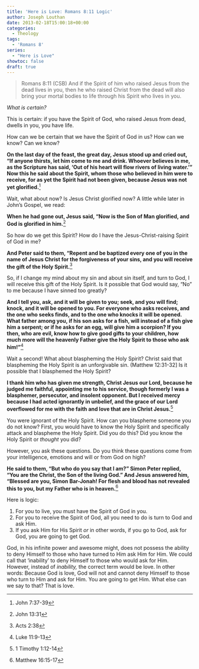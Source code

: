 ```yaml
---
title: 'Here is Love: Romans 8:11 Logic'
author: Joseph Louthan
date: 2013-02-18T15:00:18+00:00
categories:
  - Theology
tags:
  - 'Romans 8'
series:
  - "Here is Love"
showtoc: false
draft: true
---
```

>Romans 8:11 (CSB) And if the Spirit of him who raised Jesus from the dead lives in you, then he who raised Christ from the dead will also bring your mortal bodies to life through his Spirit who lives in you.

_What is certain?_

This is certain: if you have the Spirit of God, who raised Jesus from dead, dwells in you, you have life.

How can we be certain that we have the Spirit of God in us? How can we know? Can we know?

**On the last day of the feast, the great day, Jesus stood up and cried out, “If anyone thirsts, let him come to me and drink. Whoever believes in me, as the Scripture has said, ‘Out of his heart will flow rivers of living water.’” Now this he said about the Spirit, whom those who believed in him were to receive, for as yet the Spirit had not been given, because Jesus was not yet glorified.**[^2]

Wait, what about now? Is Jesus Christ glorified now? A little while later in John’s Gospel, we read:

**When he had gone out, Jesus said, “Now is the Son of Man glorified, and God is glorified in him.**[^3]

So how do we get this Spirit? How do I have the Jesus-Christ-raising Spirit of God in me?

**And Peter said to them, “Repent and be baptized every one of you in the name of Jesus Christ for the forgiveness of your sins, and you will receive the gift of the Holy Spirit.**[^4]

So, if I change my mind about my sin and about sin itself, and turn to God, I will receive this gift of the Holy Spirit. Is it possible that God would say, “No” to me because I have sinned too greatly?

**And I tell you, ask, and it will be given to you; seek, and you will find; knock, and it will be opened to you. For everyone who asks receives, and the one who seeks finds, and to the one who knocks it will be opened. What father among you, if his son asks for a fish, will instead of a fish give him a serpent; or if he asks for an egg, will give him a scorpion? If you then, who are evil, know how to give good gifts to your children, how much more will the heavenly Father give the Holy Spirit to those who ask him!”**[^5]

Wait a second! What about blaspheming the Holy Spirit? Christ said that blaspheming the Holy Spirit is an unforgivable sin. (Matthew 12:31-32] Is it possible that I blasphemed the Holy Spirit?

**I thank him who has given me strength, Christ Jesus our Lord, because he judged me faithful, appointing me to his service, though formerly I was a blasphemer, persecutor, and insolent opponent. But I received mercy because I had acted ignorantly in unbelief, and the grace of our Lord overflowed for me with the faith and love that are in Christ Jesus.**[^6]

You were ignorant of the Holy Spirit. How can you blaspheme someone you do not know? First, you would have to know the Holy Spirit and specifically attack and blaspheme the Holy Spirit. Did you do this? Did you know the Holy Spirit or _thought_ you did?

However, you ask these questions. Do you think these questions come from your intelligence, emotions and will or from God on high?

**He said to them, “But who do you say that I am?” Simon Peter replied, “You are the Christ, the Son of the living God.” And Jesus answered him, “Blessed are you, Simon Bar-Jonah! For flesh and blood has not revealed this to you, but my Father who is in heaven.**[^7]

Here is logic:

  1. For you to live, you must have the Spirit of God in you.
  2. For you to receive the Spirit of God, all you need to do is turn to God and ask Him.
  3. If you ask Him for His Spirit _or_ in other words, if you go to God, ask for God, you are going to get God.

God, in his infinite power and awesome might, does not possess the ability to deny Himself to those who have turned to Him ask Him for Him. We could call that ‘inability’ to deny Himself to those who would ask for Him. However, instead of _inability,_ the correct term would be love. In other words: Because God is love, God will not and cannot deny Himself to those who turn to Him and ask for Him. You are going to get Him. What else can we say to that? That is love.

[^2]: John 7:37-39
[^3]: John 13:31
[^4]: Acts 2:38
[^5]: Luke 11:9-13
[^6]: 1 Timothy 1:12-14
[^7]: Matthew 16:15-17
